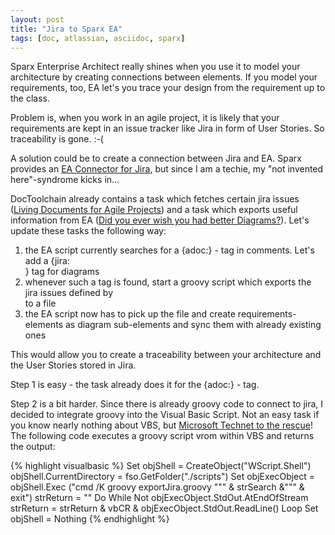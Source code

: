 ```yaml
---
layout: post
title: "Jira to Sparx EA"
tags: [doc, atlassian, asciidoc, sparx]
---
```


Sparx Enterprise Architect really shines when you use it to model your architecture by creating connections between elements. If you model your requirements, too, EA let's you trace your design from the requirement up to the class.

Problem is, when you work in an agile project, it is likely that your requirements are kept in an issue tracker like Jira in form of User Stories. So traceability is gone. :-(

A solution could be to create a connection between Jira and EA. Sparx provides an [EA Connector for Jira](https://marketplace.atlassian.com/plugins/atlassian.confluence.plugins.eaconnector/cloud/overview), but since I am a techie, my "not invented here"-syndrome kicks in...

DocToolchain already contains a task which fetches certain jira issues ([Living Documents for Agile Projects](https://rdmueller.github.io/Jira/)) and a task which exports useful information from EA ([Did you ever wish you had better Diagrams?](https://rdmueller.github.io/sparx-ea/)). Let's update these tasks the following way:

1. the EA script currently searches for a {adoc:<filename>} - tag in comments. Let's add a {jira:<search>} tag for diagrams
2. whenever such a tag is found, start a groovy script which exports the jira issues defined by <search> to a file
3. the EA script now has to pick up the file and create requirements-elements as diagram sub-elements and sync them with already existing ones

This would allow you to create a traceability between your architecture and the User Stories stored in Jira.

Step 1 is easy - the task already does it for the {adoc:} - tag.

Step 2 is a bit harder. Since there is already groovy code to connect to jira, I decided to integrate groovy into the Visual Basic Script. Not an easy task if you know nearly nothing about VBS, but [Microsoft Technet to the rescue](https://technet.microsoft.com/en-us/library/ee156605.aspx)! The following code executes a groovy script vrom within VBS and returns the output:

{% highlight visualbasic %}
Set objShell = CreateObject("WScript.Shell")
objShell.CurrentDirectory = fso.GetFolder("./scripts")
Set objExecObject = objShell.Exec ("cmd /K  groovy exportJira.groovy """ & strSearch &""" & exit")
strReturn = ""
Do While Not objExecObject.StdOut.AtEndOfStream
    strReturn = strReturn & vbCR & objExecObject.StdOut.ReadLine()
Loop
Set objShell = Nothing
{% endhighlight %}


